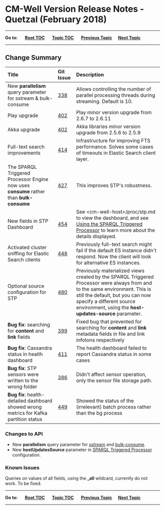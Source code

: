 # CM-Well Version Release Notes - Quetzal (February 2018)

----

**Go to:** &nbsp;&nbsp;&nbsp;&nbsp; [**Root TOC**](CM-Well.RootTOC.md) &nbsp;&nbsp;&nbsp;&nbsp; [**Topic TOC**](ReleaseNotes.TOC.md) &nbsp;&nbsp;&nbsp;&nbsp; [**Previous Topic**](ReleaseNotes.Piranha.January.2018.md)&nbsp;&nbsp;&nbsp;&nbsp; [**Next Topic**](ReleaseNotes.Rhino.March.2018.md)

----

## Change Summary


 Title | Git Issue | Description 
:------|:----------|:------------
New **parallelism** query parameter for sstream & bulk-consume | [338](https://github.com/thomsonreuters/CM-Well/pull/338) | Allows controlling the number of parallel processing threads during streaming. Default is 10.
Play upgrade | [402](https://github.com/thomsonreuters/CM-Well/pull/402) | Play minor version upgrade from 2.6.7 to 2.6.11
Akka upgrade | [402](https://github.com/thomsonreuters/CM-Well/pull/402) | Akka libraries minor version upgrade from 2.5.6 to 2.5.9
Full-text search improvements | [414](https://github.com/thomsonreuters/CM-Well/pull/414) | Infrastructure for improving FTS performance. Solves some cases of timeouts in Elastic Search client layer.
The SPARQL Triggered Processor Engine now uses **consume** rather than **bulk-consume** | [427](https://github.com/thomsonreuters/CM-Well/pull/427) | This improves STP's robustness.
New fields in STP Dashboard | [454](https://github.com/thomsonreuters/CM-Well/pull/454) | See \<cm-well-host\>/proc/stp.md to view the dashboard, and see [Using the SPARQL Triggered Processor](Tools.UsingTheSPARQLTriggerProcessor.md) to learn more about the details displayed.
Activated cluster sniffing for Elastic Search clients | [448](https://github.com/thomsonreuters/CM-Well/pull/448) | Previously full-text search might fail if the default ES instance didn't respond. Now the client will look for alternative ES instances.
Optional source configuration for STP | [480](https://github.com/thomsonreuters/CM-Well/pull/480) | Previously materialized views created by the SPARQL Triggered Processor were always from and to the same environment. This is still the default, but you can now specify a different source environment, using the **host-updates-source** parameter.
**Bug fix**: searching for **content** and **link** fields | [399](https://github.com/thomsonreuters/CM-Well/pull/399) | Fixed bug that prevented for searching for **content** and **link** metadata fields in file and link infotons respectively
**Bug fix**: Cassandra status in health dashboard | [411](https://github.com/thomsonreuters/CM-Well/pull/411) | The health dashboard failed to report Cassandra status in some cases
**Bug fix**: STP sensors were written to the wrong folder | [386](https://github.com/thomsonreuters/CM-Well/pull/386) | Didn't affect sensor operation, only the sensor file storage path.
**Bug fix**: health-detailed dashboard showed wrong metrics for Kafka partition status | [449](https://github.com/thomsonreuters/CM-Well/pull/449) | Showed the status of the (irrelevant) batch process rather than the bg process

### Changes to API

* New **parallelism** query parameter for [sstream](API.Stream.StreamInfotons.md) and [bulk-consume](API.Stream.ConsumeNextBulk.md).
* New **hostUpdatesSource** parameter in [SPARQL Triggered Processor](Tools.UsingTheSPARQLTriggerProcessor.md) configuration.

### Known Issues

Queries on values of all fields, using the **_all** wildcard, currently do not work. To be fixed.

----

**Go to:** &nbsp;&nbsp;&nbsp;&nbsp; [**Root TOC**](CM-Well.RootTOC.md) &nbsp;&nbsp;&nbsp;&nbsp; [**Topic TOC**](ReleaseNotes.TOC.md) &nbsp;&nbsp;&nbsp;&nbsp; [**Previous Topic**](ReleaseNotes.Piranha.January.2018.md)&nbsp;&nbsp;&nbsp;&nbsp; [**Next Topic**](ReleaseNotes.Rhino.March.2018.md)


----